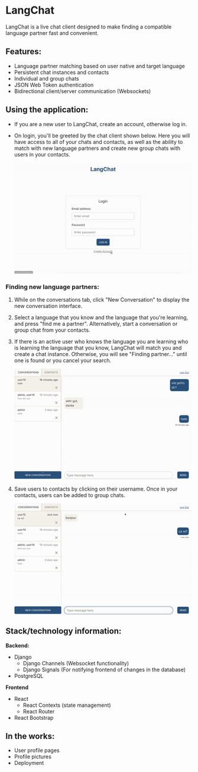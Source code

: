 **LangChat**
============

LangChat is a live chat client designed to make finding a compatible language partner fast and convenient.

Features:
---------

*   Language partner matching based on user native and target language
*   Persistent chat instances and contacts
*   Individual and group chats
*   JSON Web Token authentication
*   Bidirectional client/server communication (Websockets)

Using the application:
----------------------

*   If you are a new user to LangChat, create an account, otherwise log in.
    
*   On login, you'll be greeted by the chat client shown below. Here you will have access to all of your chats and contacts, as well as the ability to match with new language partners and create new group chats with users in your contacts.
    
    ![alt text](https://github.com/bcvance/LangChatReact/blob/dev/backend/chat_api/readme_media/langchat_login.gif)

### Finding new language partners:

1.  While on the conversations tab, click "New Conversation" to display the new conversation interface.
    
2.  Select a language that you know and the language that you're learning, and press "find me a partner". Alternatively, start a conversation or group chat from your contacts.
    
3.  If there is an active user who knows the language you are learning who is learning the language that you know, LangChat will match you and create a chat instance. Otherwise, you will see "Finding partner..." until one is found or you cancel your search.
    
    ![alt text](https://github.com/bcvance/LangChatReact/blob/dev/backend/chat_api/readme_media/partner_match.gif)
4.  Save users to contacts by clicking on their username. Once in your contacts, users can be added to group chats.
    
    ![alt text](https://github.com/bcvance/LangChatReact/blob/dev/backend/chat_api/readme_media/save_contact.gif)

Stack/technology information:
-----------------------------
**Backend:**
* Django
    - Django Channels (Websocket functionality)
    - Django Signals (For notifying frontend of changes in the database)
* PostgreSQL

**Frontend**
* React
    - React Contexts (state management)
    - React Router
* React Bootstrap

In the works:
-------------

*   User profile pages
*   Profile pictures
*   Deployment
